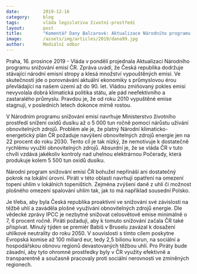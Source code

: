 ```yaml
---
date:         2019-12-16
category:     blog
tags:         vláda legislativa životní-prostředí 
layout:       post
title:        "Komentář Dany Balcarové: Aktualizace Národního programu snižování emisí ČR je i nadále nedostatečná"
image:        /assets/img/articles/2019/dana99.jpg
author:       Mediální odbor
---
```



Praha, 16. prosince 2019 - Vláda v pondělí projednala Aktualizaci Národního programu snižování emisí ČR. Zpráva uvádí, že Česká republika dodržuje stávající národní emisní stropy a klesá množství vypouštěných emisí. Ve skutečnosti jde o porovnávání aktuální ekonomiky s průmyslovou érou převládající na našem území až do 90. let. Vládou zmiňovaný pokles emisí nevyvolala dobrá klimatická politika státu, ale pád neefektivního a zastaralého průmyslu. Pravdou je, že od roku 2010 vypuštěné emise stagnují, v posledních letech dokonce mírně rostou.

V Národním programu snižování emisí navrhuje Ministerstvo životního prostředí snížení oxidů dusíku až o 5 000 tun ročně pomocí nárůstu užívání obnovitelných zdrojů. Problém ale je, že platný Národní klimaticko-energetický plán ČR požaduje navýšení obnovitelných zdrojů energie jen na 22 procent do roku  2030. Tento cíl je tak nízký, že nemotivuje k dostatečně rychlému využití obnovitelných zdrojů. Absurdní je, že se vláda ČR v tuto chvíli vzdává jakékoliv kontroly nad uhelnou  elektrárnou Počerady, která produkuje kolem 5 500 tun oxidů dusíku. 

Národní program snižování emisí ČR bohužel nepřináší ani dostatečný pokrok na lokální úrovni. Piráti v této oblasti navrhují opatření na omezení topení uhlím v lokálních topeništích. Zejména zvýšení daně z uhlí či možnost plošného omezení spalování uhlím tak, jak to má například sousední Polsko.

Je třeba, aby byla Česká republika proaktivní ve snižování své závislosti na těžbě uhlí a zaváděla plošné využívání obnovitelných zdrojů energie. Dle vědecké zprávy IPCC je nezbytné snižovat celosvětově emise minimálně o 7, 6 procent ročně. Piráti požadují, aby k tomuto snižování začala ČR také přispívat. Minulý týden se premiér Babiš v Bruselu zavázal k dosažení uhlíkové neutrality do roku 2050. V souvislosti s tímto cílem poskytne Evropská komise až 100 miliard eur, tedy 2,5 bilionu korun, na sociální a hospodářskou obnovu regionů devastovaných těžbou uhlí. Pro Piráty bude zásadní, aby tyto ohromné prostředky byly v ČR využity efektivně a transparentně a současně pracovaly proti sociální nerovnosti ve zmíněných regionech.
